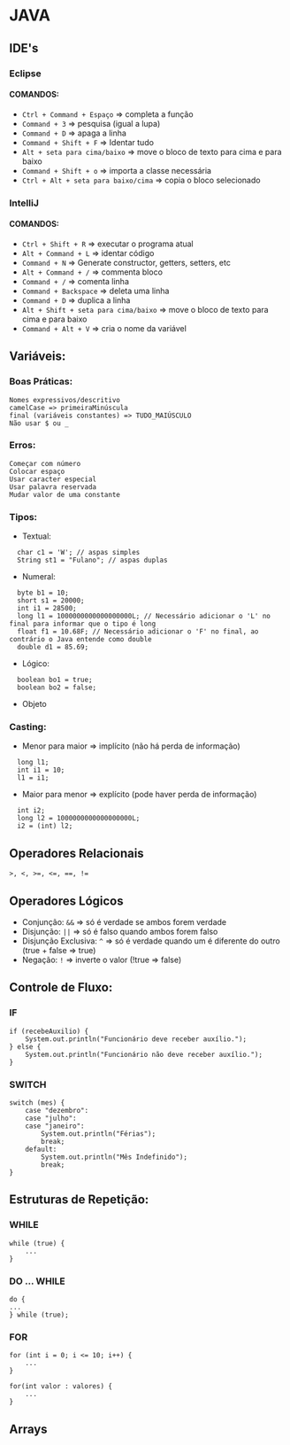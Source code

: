 # JAVA

## IDE's

### Eclipse

#### COMANDOS:
* `Ctrl + Command + Espaço` => completa a função
* `Command + 3` => pesquisa (igual a lupa)
* `Command + D` => apaga a linha
* `Command + Shift + F` => Identar tudo
* `Alt + seta para cima/baixo` => move o bloco de texto para cima e para baixo
* `Command + Shift + o` => importa a classe necessária
* `Ctrl + Alt + seta para baixo/cima` => copia o bloco selecionado 

### IntelliJ

#### COMANDOS:
* `Ctrl + Shift + R` => executar o programa atual
* `Alt + Command + L` => identar código
* `Command + N` => Generate constructor, getters, setters, etc
* `Alt + Command + /` => commenta bloco
* `Command + /` => comenta linha
* `Command + Backspace` => deleta uma linha
* `Command + D` => duplica a linha
* `Alt + Shift + seta para cima/baixo` => move o bloco de texto para cima e para baixo
* `Command + Alt + V` => cria o nome da variável

## Variáveis:

### Boas Práticas:
	Nomes expressivos/descritivo
	camelCase => primeiraMinúscula
	final (variáveis constantes) => TUDO_MAIÚSCULO
	Não usar $ ou _

### Erros:
	Começar com número
	Colocar espaço
	Usar caracter especial
	Usar palavra reservada
	Mudar valor de uma constante

### Tipos:
* Textual:
```
  char c1 = 'W'; // aspas simples
  String st1 = "Fulano"; // aspas duplas
```
* Numeral:
```
  byte b1 = 10;
  short s1 = 20000;
  int i1 = 28500;
  long l1 = 1000000000000000000L; // Necessário adicionar o 'L' no final para informar que o tipo é long
  float f1 = 10.68F; // Necessário adicionar o 'F' no final, ao contrário o Java entende como double
  double d1 = 85.69;
```
* Lógico:
``` 
  boolean bo1 = true; 
  boolean bo2 = false; 
```
* Objeto

### Casting:
* Menor para maior => implícito (não há perda de informação)
```
  long l1;
  int i1 = 10;
  l1 = i1;
```
* Maior para menor => explícito (pode haver perda de informação)
```
  int i2;
  long l2 = 1000000000000000000L;
  i2 = (int) l2;
```

## Operadores Relacionais

```
>, <, >=, <=, ==, !=
```

## Operadores Lógicos
* Conjunção: `&&` => só é verdade se ambos forem verdade
* Disjunção: `||` => só é falso quando ambos forem falso
* Disjunção Exclusiva: `^` => só é verdade quando um é diferente do outro (true + false => true)
* Negação: `!` => inverte o valor (!true => false)

## Controle de Fluxo:

### IF
```
if (recebeAuxilio) {
    System.out.println("Funcionário deve receber auxílio.");
} else {
    System.out.println("Funcionário não deve receber auxílio.");
}
```
### SWITCH

```
switch (mes) {
    case "dezembro":
    case "julho":
    case "janeiro":
        System.out.println("Férias");
        break;
    default:
        System.out.println("Mês Indefinido");
        break;
}
```

## Estruturas de Repetição:

### WHILE
```
while (true) {
	...
}
```
### DO ... WHILE
```
do {
...
} while (true);
```
### FOR
```
for (int i = 0; i <= 10; i++) {
	...
}
```
```
for(int valor : valores) {
	...
}
```
## Arrays
	
